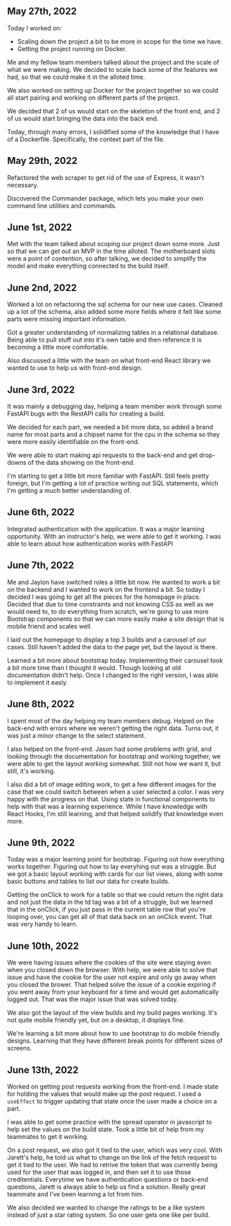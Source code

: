 ## May 27th, 2022

Today I worked on:

- Scaling down the project a bit to be more in scope for the time we have.
- Getting the project running on Docker.

Me and my fellow team members talked about the project and the scale of what we were making.
We decided to scale back some of the features we had, so that we could make it in the
alloted time.

We also worked on setting up Docker for the project together so we could all start pairing
and working on different parts of the project.

We decided that 2 of us would start on the skeleton of the front end, and 2 of us would start
bringing the data into the back end.

Today, through many errors, I solidified some of the knowledge that I have of a Dockerfile.
Specifically, the context part of the file.

## May 29th, 2022

Refactored the web scraper to get rid of the use of Express, it wasn't necessary.

Discovered the Commander package, which lets you make your own command line utilities and commands.

## June 1st, 2022

Met with the team talked about scoping our project down some more. Just so that we can get out an MVP in the time alloted. The motherboard slots were a point of contention, so after talking, we decided to simplify the model and make everything connected to the build itself.

## June 2nd, 2022

Worked a lot on refactoring the sql schema for our new use cases. Cleaned up a lot of the schema, also added some more fields where it felt like some parts were missing important information.

Got a greater understanding of normalizing tables in a relational database. Being able to pull stuff out into it's own table and then reference it is becoming a little more comfortable.

Also discussed a little with the team on what front-end React library we wanted to use to help us with front-end design.

## June 3rd, 2022

It was mainly a debugging day, helping a team member work through some FastAPI bugs with the RestAPI calls for creating a build.

We decided for each part, we needed a bit more data, so added a brand name for most parts and a chipset name for the cpu in the schema so they were more easily identifiable on the front-end.

We were able to start making api requests to the back-end and get drop-downs of the data showing on the front-end.

I'm starting to get a little bit more familiar with FastAPI. Still feels pretty foreign, but I'm getting a lot of practice writing out SQL statements, which I'm getting a much better understanding of.

## June 6th, 2022

Integrated authentication with the application. It was a major learning opportunity. With an instructor's help, we were able to get it working.
I was able to learn about how authentication works with FastAPI

## June 7th, 2022

Me and Jaylon have switched roles a little bit now. He wanted to work a bit on the backend and I wanted to work on the frontend a bit. So today I decided I was going to get all the pieces for the homepage in place. Decided that due to time constraints and not knowing CSS as well as we would need to, to do everything from scratch, we're going to use more Bootstrap components so that we can more easily make a site design that is mobile friend and scales well.

I laid out the homepage to display a top 3 builds and a carousel of our cases. Still haven't added the data to the page yet, but the layout is there.

Learned a bit more about bootstrap today. Implementing their carousel took a bit more time than I thought it would. Though looking at old documentation didn't help. Once I changed to the right version, I was able to implement it easly.

## June 8th, 2022

I spent most of the day helping my team members debug. Helped on the back-end with errors where we weren't getting the right data. Turns out, it was just a minor change to the select statement.

I also helped on the front-end. Jason had some problems with grid, and looking through the documentation for bootstrap and working together, we were able to get the layout working somewhat. Still not how we want it, but still, it's working.

I also did a bit of image editing work, to get a few different images for the case that we could switch between when a user selected a color. I was very happy with the progress on that. Using state in functional components to help with that was a learning experience. While I have knowledge with React Hooks, I'm still learning, and that helped solidify that knowledge even more.

## June 9th, 2022

Today was a major learning point for bootstrap. Figuring out how everything works together. Figuring out how to lay everyhing out was a struggle. But we got a basic layout working with cards for our list views, along with some basic buttons and tables to list our data for create builds.

Getting the onClick to work for a table so that we could return the right data and not just the data in the td tag was a bit of a struggle, but we learned that in the onClick, if you just pass in the current table row that you're looping over, you can get all of that data back on an onClick event. That was very handy to learn.

## June 10th, 2022

We were having issues where the cookies of the site were staying even when you closed down the browser. With help, we were able to solve that issue and have the cookie for the user not expire and only go away when you closed the brower. That helped solve the issue of a cookie expiring if you went away from your keyboard for a time and would get automatically logged out. That was the major issue that was solved today.

We also got the layout of the view builds and my build pages working. It's not quite mobile friendly yet, but on a desktop, it displays fine.

We're learning a bit more about how to use bootstrap to do mobile friendly designs. Learning that they have different break points for different sizes of screens.

## June 13th, 2022

Worked on getting post requests working from the front-end. I made state for holding the values that would make up the post request. I used a `useEffect` to trigger updating that state once the user made a choice on a part.

I was able to get some practice with the spread operator in javascript to help set the values on the build state. Took a little bit of help from my teammates to get it working.

On a post request, we also got it tied to the user, which was very cool. With Jarett's help, he told us what to change on the link of the fetch request to get it tied to the user. We had to retrive the token that was currently being used for the user that was logged in, and then set it to use those creditentials. Everytime we have authentication questions or back-end questions, Jarett is always able to help us find a solution. Really great teammate and I've been learning a lot from him.

We also decided we wanted to change the ratings to be a like system instead of just a star rating system. So one user gets one like per build.
